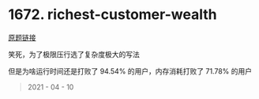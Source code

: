 # 1672. richest-customer-wealth

[原题链接](https://leetcode-cn.com/problems/richest-customer-wealth/)

笑死，为了极限压行选了复杂度极大的写法  

但是为啥运行时间还是打败了 94.54% 的用户，内存消耗打败了 71.78% 的用户

> 2021 - 04 - 10

